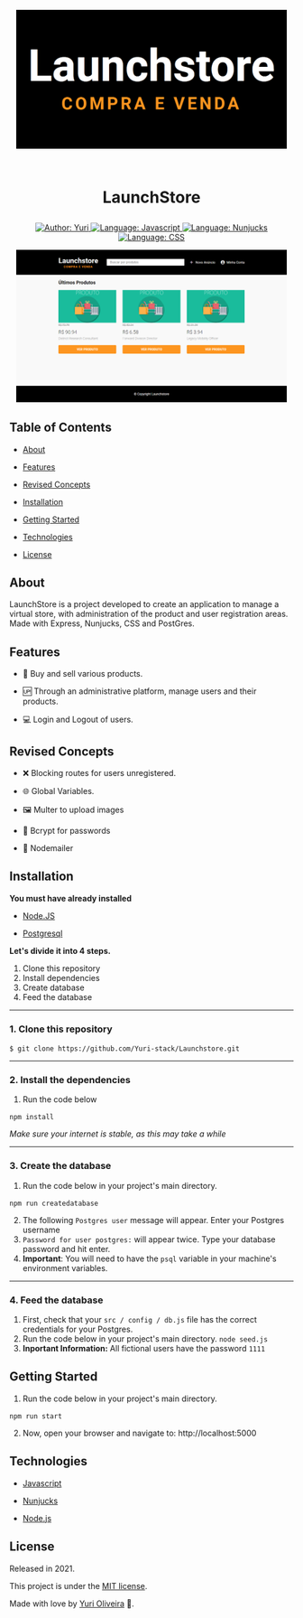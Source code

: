 <h1  align="center">

<br>

<img  src="public/images/logo.png"  alt="Logo"  width="480">

<br>

<br>

LaunchStore

</h1>

  

<div>

  

<p  align="center">

<a  href="https://www.linkedin.com/in/yuri-silva99/"  target="_blank">

<img  src="https://img.shields.io/static/v1?label=Author&message=Yuri&color=00ff99&style=for-the-badge&logo=LinkedIn"  alt="Author: Yuri">

</a>

<a  href="#">

<img  src="https://img.shields.io/static/v1?label=Language&message=Javascript&color=yellow&style=for-the-badge&logo=JavaScript"  alt="Language: Javascript">

</a>

<a  href="#">

<img  src="https://img.shields.io/static/v1?label=Template&message=Nunjucks&color=green&style=for-the-badge&logo=Ghost"  alt="Language: Nunjucks">

</a>

<a  href="#">

<img  src="https://img.shields.io/static/v1?label=Language&message=CSS&color=blue&style=for-the-badge&logo=CSS3"  alt="Language: CSS">

</a>

</p>

  

</div>

  

<p  align="center">

<img  src="public/images/home.png"  alt="Home"  width="480">

</p>

  

## Table of Contents

  

<!--ts-->

* [About](#about)

* [Features](#features)

* [Revised Concepts](#revised-concepts)

* [Installation](#installation)

* [Getting Started](#getting-started)

* [Technologies](#technologies)

* [License](#license)

<!--te-->

  

## About
<div>

<p  align="center">

LaunchStore is a project developed to create an application to manage a virtual store, with administration of the product and user registration areas. Made with Express, Nunjucks, CSS and PostGres.

</p>

</div>
 

## Features

- 🎁 Buy and sell various products.

- 🆙 Through an administrative platform, manage users and their products.

- 💻 Login and Logout of users.

## Revised Concepts

- ❌ Blocking routes for users unregistered.

- 🌐 Global Variables.

- 🖼️ Multer to upload images

- 🔑 Bcrypt for passwords

- 📧 Nodemailer

## Installation

**You must have already installed**

- <a  href="https://nodejs.org/en/download/"> Node.JS </a>

- <a  href="https://www.postgresql.org/"> Postgresql </a>

**Let's divide it into 4 steps.**

1. Clone this repository
2. Install dependencies
3. Create database
4. Feed the database

  ---
### 1. Clone this repository
```
$ git clone https://github.com/Yuri-stack/Launchstore.git
```
---
### 2. Install the dependencies

1.  Run the code below
```
npm install
```
*Make sure your internet is stable, as this may take a while*

  ---
  ### 3. Create the database
  
1.  Run the code below in your project's main directory.
```
npm run createdatabase
```
2. The following `Postgres user` message will appear. Enter your Postgres username
3. `Password for user postgres:` will appear twice. Type your database password and hit enter.
4. **Important**: You will need to have the `psql` variable in your machine's environment variables.

---
### 4. Feed the database
1. First, check that your `src / config / db.js` file has the correct credentials for your Postgres.
2. Run the code below in your project's main directory.
```node seed.js```
3. **Inportant Information:** All fictional users have the password `1111`

## Getting Started

1. Run the code below in your project's main directory.
```
npm run start
```
2. Now, open your browser and navigate to: http://localhost:5000

## Technologies

- [Javascript](https://www.javascript.com/)

- [Nunjucks](https://mozilla.github.io/nunjucks/)

- [Node.js](https://nodejs.org/en/)

## License

Released in 2021.

This project is under the [MIT license](https://github.com/Yuri-stack/ReadMe/blob/main/LICENSE).

Made with love by [Yuri Oliveira](https://github.com/Yuri-stack) 🚀.